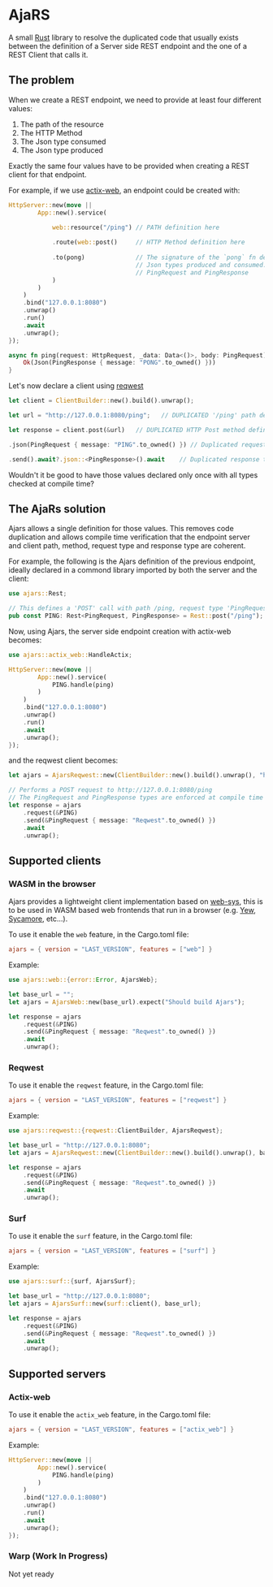 # AjaRS

A small [Rust](https://www.rust-lang.org) library to resolve the duplicated code that usually exists between the definition of a Server side REST endpoint and the one of a REST Client that calls it.

## The problem
When we create a REST endpoint, we need to provide at least four different values:
1. The path of the resource
1. The HTTP Method
1. The Json type consumed
1. The Json type produced

Exactly the same four values have to be provided when creating a REST client for that endpoint.

For example, if we use [actix-web](TODO_ADD_LINK), an endpoint could be created with:
```rust
HttpServer::new(move || 
        App::new().service(

            web::resource("/ping") // PATH definition here
            
            .route(web::post()     // HTTP Method definition here
            
            .to(pong)              // The signature of the `pong` fn determines the
                                   // Json types produced and consumed. In this case
                                   // PingRequest and PingResponse
            )
        )
    )
    .bind("127.0.0.1:8080")
    .unwrap()
    .run()
    .await
    .unwrap();
});

async fn ping(request: HttpRequest, _data: Data<()>, body: PingRequest) -> Result<Json<PingResponse>, ServerError> {
    Ok(Json(PingResponse { message: "PONG".to_owned() }))
}

```

Let's now declare a client using [reqwest](TODO_ADD_LINK)
```rust
let client = ClientBuilder::new().build().unwrap();

let url = "http://127.0.0.1:8080/ping";   // DUPLICATED '/ping' path definition

let response = client.post(&url)   // DUPLICATED HTTP Post method definition

.json(PingRequest { message: "PING".to_owned() }) // Duplicated request type. Not checked at compile time

.send().await?.json::<PingResponse>().await    // Duplicated response type. Not checked at compile time
```

Wouldn't it be good to have those values declared only once with all types checked at compile time?

## The AjaRs solution

Ajars allows a single definition for those values. This removes code duplication and
allows compile time verification that the endpoint server and client path, method, request type and response type are coherent.

For example, the following is the Ajars definition of the previous endpoint, ideally declared in a commond library imported by both the server and the client:
```rust
use ajars::Rest;

// This defines a 'POST' call with path /ping, request type 'PingRequest' and response type 'PingResponse'
pub const PING: Rest<PingRequest, PingResponse> = Rest::post("/ping");
```

Now, using Ajars, the server side endpoint creation with actix-web becomes:
```rust
use ajars::actix_web::HandleActix;

HttpServer::new(move || 
        App::new().service(
            PING.handle(ping)
        )
    )
    .bind("127.0.0.1:8080")
    .unwrap()
    .run()
    .await
    .unwrap();
});
```

and the reqwest client becomes:
```rust
let ajars = AjarsReqwest::new(ClientBuilder::new().build().unwrap(), "http://127.0.0.1:8080");

// Performs a POST request to http://127.0.0.1:8080/ping
// The PingRequest and PingResponse types are enforced at compile time
let response = ajars
    .request(&PING)
    .send(&PingRequest { message: "Reqwest".to_owned() })
    .await
    .unwrap();
```

## Supported clients

### WASM in the browser
Ajars provides a lightweight client implementation based on [web-sys](TODO), 
this is to be used in WASM based web frontends that run in a browser (e.g. [Yew](TODO), [Sycamore](TODO), etc...).

To use it enable the `web` feature, in the Cargo.toml file:
```toml
ajars = { version = "LAST_VERSION", features = ["web"] }
```

Example:
```rust
use ajars::web::{error::Error, AjarsWeb};

let base_url = "";
let ajars = AjarsWeb::new(base_url).expect("Should build Ajars");

let response = ajars
    .request(&PING)
    .send(&PingRequest { message: "Reqwest".to_owned() })
    .await
    .unwrap();
```

### Reqwest
To use it enable the `reqwest` feature, in the Cargo.toml file:
```toml
ajars = { version = "LAST_VERSION", features = ["reqwest"] }
```

Example:
```rust
use ajars::reqwest::{reqwest::ClientBuilder, AjarsReqwest};

let base_url = "http://127.0.0.1:8080";
let ajars = AjarsReqwest::new(ClientBuilder::new().build().unwrap(), base_url);

let response = ajars
    .request(&PING)
    .send(&PingRequest { message: "Reqwest".to_owned() })
    .await
    .unwrap();
```

### Surf
To use it enable the `surf` feature, in the Cargo.toml file:
```toml
ajars = { version = "LAST_VERSION", features = ["surf"] }
```

Example:
```rust
use ajars::surf::{surf, AjarsSurf};

let base_url = "http://127.0.0.1:8080";
let ajars = AjarsSurf::new(surf::client(), base_url);

let response = ajars
    .request(&PING)
    .send(&PingRequest { message: "Reqwest".to_owned() })
    .await
    .unwrap();
```

## Supported servers

### Actix-web
To use it enable the `actix_web` feature, in the Cargo.toml file:
```toml
ajars = { version = "LAST_VERSION", features = ["actix_web"] }
```

Example:
```rust
HttpServer::new(move || 
        App::new().service(
            PING.handle(ping)
        )
    )
    .bind("127.0.0.1:8080")
    .unwrap()
    .run()
    .await
    .unwrap();
});
```

### Warp (Work In Progress)
Not yet ready
